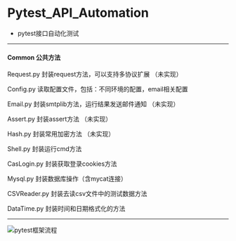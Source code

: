 # Pytest_API_Automation
* pytest接口自动化测试


----
#### Common 公共方法
Request.py 封装request方法，可以支持多协议扩展 （未实现）

Config.py 读取配置文件，包括：不同环境的配置，email相关配置

Email.py 封装smtplib方法，运行结果发送邮件通知 （未实现）

Assert.py 封装assert方法 （未实现）

Hash.py 封装常用加密方法 （未实现）

Shell.py 封装运行cmd方法

CasLogin.py 封装获取登录cookies方法

Mysql.py 封装数据库操作（含mycat连接）

CSVReader.py 封装去读csv文件中的测试数据方法

DataTime.py 封装时间和日期格式化的方法

----

![pytest框架流程](https://user-images.githubusercontent.com/77956804/235640824-43e2c489-3f20-448f-9b35-d5b86dbc83d7.jpg)
